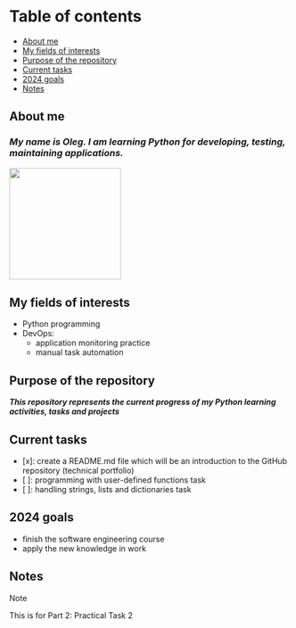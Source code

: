 # Table of contents


* [About me](#about-me)
* [My fields of interests](#my-fields-of-interests)
* [Purpose of the repository](#purpose-of-the-repository)
* [Current tasks](#current-tasks)
* [2024 goals](#2024-goals)
* [Notes](#notes)

## About me
### ***My name is Oleg. I am learning Python for developing, testing, maintaining applications.***

<img src="https://cdn.jsdelivr.net/gh/devicons/devicon@latest/icons/python/python-original-wordmark.svg" width="200" height="200" />

## My fields of interests

- Python programming
- DevOps:
   - application monitoring practice
   - manual task automation


## Purpose of the repository

***This repository represents the current progress of my Python learning activities, tasks and projects*** 

## Current tasks
- [x]: create a README.md file which will be an introduction to the GitHub repository (technical portfolio)
- [ ]: programming with user-defined functions task
- [ ]: handling strings, lists and dictionaries task

## 2024 goals 

- finish the software engineering course
- apply the new knowledge in work

## Notes

> [!NOTE]
> This is for Part 2: Practical Task 2



